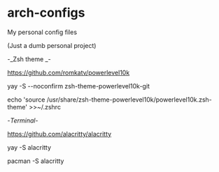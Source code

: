 # arch-configs
My personal config files

(Just a dumb personal project)

  -_Zsh theme _-

https://github.com/romkatv/powerlevel10k

yay -S --noconfirm zsh-theme-powerlevel10k-git

echo 'source /usr/share/zsh-theme-powerlevel10k/powerlevel10k.zsh-theme' >>~/.zshrc

  -_Terminal_-

https://github.com/alacritty/alacritty

yay -S alacritty

pacman -S alacritty



